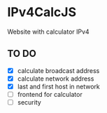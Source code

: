 # IPv4CalcJS
Website with calculator IPv4


## TO DO
- [x] calculate broadcast address
- [x] calculate network address
- [x] last and first host in network
- [ ] frontend for calculator
- [ ] security
